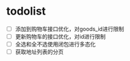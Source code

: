 # todolist
- [ ] 添加到购物车接口优化，对goods_id进行限制
- [ ] 更新购物车的接口优化，对id进行限制
- [ ] 全选和全不选使用闭包进行多态化
- [ ] 获取地址列表的分页
